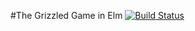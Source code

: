 #The Grizzled Game in Elm
[![Build Status](https://travis-ci.org/kitofr/elm-grizzled.svg?branch=master)](https://travis-ci.org/kitofr/elm-grizzled)

